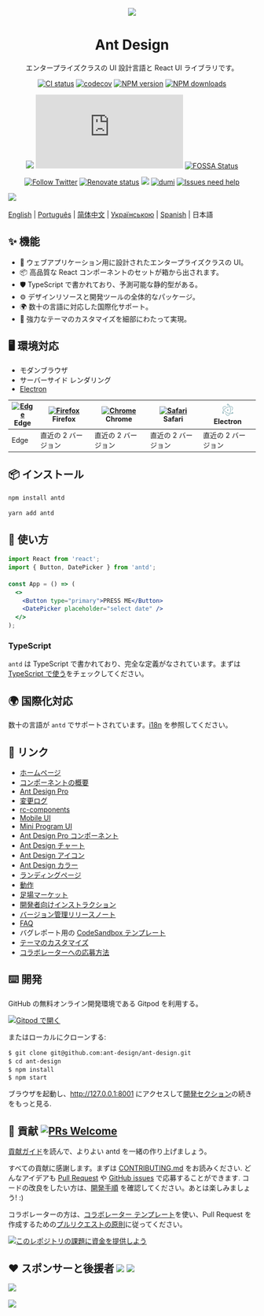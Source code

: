 <p align="center">
  <a href="https://ant.design">
    <img width="200" src="https://gw.alipayobjects.com/zos/rmsportal/KDpgvguMpGfqaHPjicRK.svg">
  </a>
</p>

<h1 align="center">Ant Design</h1>

<div align="center">

エンタープライズクラスの UI 設計言語と React UI ライブラリです。

[![CI status][github-action-image]][github-action-url] [![codecov][codecov-image]][codecov-url] [![NPM version][npm-image]][npm-url] [![NPM downloads][download-image]][download-url]

[![][bundlephobia-image]][bundlephobia-url] [![][bundlesize-js-image]][unpkg-js-url] [![FOSSA Status][fossa-image]][fossa-url]

[![Follow Twitter][twitter-image]][twitter-url] [![Renovate status][renovate-image]][renovate-dashboard-url] [![][issues-helper-image]][issues-helper-url] [![dumi][dumi-image]][dumi-url] [![Issues need help][help-wanted-image]][help-wanted-url]

[npm-image]: http://img.shields.io/npm/v/antd.svg?style=flat-square
[npm-url]: http://npmjs.org/package/antd
[github-action-image]: https://github.com/ant-design/ant-design/workflows/%E2%9C%85%20test/badge.svg
[github-action-url]: https://github.com/ant-design/ant-design/actions?query=workflow%3A%22%E2%9C%85+test%22
[codecov-image]: https://img.shields.io/codecov/c/github/ant-design/ant-design/master.svg?style=flat-square
[codecov-url]: https://codecov.io/gh/ant-design/ant-design/branch/master
[download-image]: https://img.shields.io/npm/dm/antd.svg?style=flat-square
[download-url]: https://npmjs.org/package/antd
[fossa-image]: https://app.fossa.io/api/projects/git%2Bgithub.com%2Fant-design%2Fant-design.svg?type=shield
[fossa-url]: https://app.fossa.io/projects/git%2Bgithub.com%2Fant-design%2Fant-design?ref=badge_shield
[help-wanted-image]: https://flat.badgen.net/github/label-issues/ant-design/ant-design/help%20wanted/open
[help-wanted-url]: https://github.com/ant-design/ant-design/issues?q=is%3Aopen+is%3Aissue+label%3A%22help+wanted%22
[twitter-image]: https://badgen.net/twitter/follow/antdesignui?style=flat-square
[twitter-url]: https://twitter.com/AntDesignUI
[bundlesize-js-image]: https://img.badgesize.io/https:/unpkg.com/antd/dist/antd.min.js?label=antd.min.js&compression=gzip&style=flat-square
[unpkg-js-url]: https://unpkg.com/browse/antd/dist/antd.min.js
[bundlephobia-image]: https://badgen.net/bundlephobia/minzip/antd?style=flat-square
[bundlephobia-url]: https://bundlephobia.com/package/antd
[issues-helper-image]: https://img.shields.io/badge/using-issues--helper-orange?style=flat-square
[issues-helper-url]: https://github.com/actions-cool/issues-helper
[renovate-image]: https://img.shields.io/badge/renovate-enabled-brightgreen.svg?style=flat-square
[renovate-dashboard-url]: https://github.com/ant-design/ant-design/issues/32498
[dumi-image]: https://img.shields.io/badge/docs%20by-dumi-blue?style=flat-square
[dumi-url]: https://github.com/umijs/dumi

</div>

[![](https://user-images.githubusercontent.com/507615/209472919-6f7e8561-be8c-4b0b-9976-eb3c692aa20a.png)](https://ant.design)

[English](./README.md) | [Português](./README-pt_BR.md) | [简体中文](./README-zh_CN.md) | [Українською](./README-uk_UA.md) | [Spanish](./README-sp_MX.md) | 日本語

## ✨ 機能

- 🌈 ウェブアプリケーション用に設計されたエンタープライズクラスの UI。
- 📦 高品質な React コンポーネントのセットが箱から出されます。
- 🛡 TypeScript で書かれており、予測可能な静的型がある。
- ⚙️ デザインリソースと開発ツールの全体的なパッケージ。
- 🌍 数十の言語に対応した国際化サポート。
- 🎨 強力なテーマのカスタマイズを細部にわたって実現。

## 🖥 環境対応

- モダンブラウザ
- サーバーサイド レンダリング
- [Electron](https://www.electronjs.org/)

| [<img src="https://raw.githubusercontent.com/alrra/browser-logos/master/src/edge/edge_48x48.png" alt="Edge" width="24px" height="24px" />](http://godban.github.io/browsers-support-badges/)<br>Edge | [<img src="https://raw.githubusercontent.com/alrra/browser-logos/master/src/firefox/firefox_48x48.png" alt="Firefox" width="24px" height="24px" />](http://godban.github.io/browsers-support-badges/)<br>Firefox | [<img src="https://raw.githubusercontent.com/alrra/browser-logos/master/src/chrome/chrome_48x48.png" alt="Chrome" width="24px" height="24px" />](http://godban.github.io/browsers-support-badges/)<br>Chrome | [<img src="https://raw.githubusercontent.com/alrra/browser-logos/master/src/safari/safari_48x48.png" alt="Safari" width="24px" height="24px" />](http://godban.github.io/browsers-support-badges/)<br>Safari | [<img src="https://raw.githubusercontent.com/alrra/browser-logos/master/src/electron/electron_48x48.png" alt="Electron" width="24px" height="24px" />](http://godban.github.io/browsers-support-badges/)<br>Electron |
| --- | --- | --- | --- | --- |
| Edge | 直近の 2 バージョン | 直近の 2 バージョン | 直近の 2 バージョン | 直近の 2 バージョン |

## 📦 インストール

```bash
npm install antd
```

```bash
yarn add antd
```

## 🔨 使い方

```jsx
import React from 'react';
import { Button, DatePicker } from 'antd';

const App = () => (
  <>
    <Button type="primary">PRESS ME</Button>
    <DatePicker placeholder="select date" />
  </>
);
```

### TypeScript

`antd` は TypeScript で書かれており、完全な定義がなされています。まずは [TypeScript で使う](https://ant.design/docs/react/use-in-typescript)をチェックしてください。

## 🌍 国際化対応

数十の言語が `antd` でサポートされています。[i18n](https://ant.design/docs/react/i18n) を参照してください。

## 🔗 リンク

- [ホームページ](https://ant.design/)
- [コンポーネントの概要](https://ant.design/components/overview)
- [Ant Design Pro](http://pro.ant.design/)
- [変更ログ](CHANGELOG.en-US.md)
- [rc-components](http://react-component.github.io/)
- [Mobile UI](http://mobile.ant.design)
- [Mini Program UI](http://mini.ant.design)
- [Ant Design Pro コンポーネント](https://procomponents.ant.design)
- [Ant Design チャート](https://charts.ant.design)
- [Ant Design アイコン](https://github.com/ant-design/ant-design-icons)
- [Ant Design カラー](https://github.com/ant-design/ant-design-colors)
- [ランディングページ](https://landing.ant.design)
- [動作](https://motion.ant.design)
- [足場マーケット](http://scaffold.ant.design)
- [開発者向けインストラクション](https://github.com/ant-design/ant-design/wiki/Development)
- [バージョン管理リリースノート](https://github.com/ant-design/ant-design/wiki/%E8%BD%AE%E5%80%BC%E8%A7%84%E5%88%99%E5%92%8C%E7%89%88%E6%9C%AC%E5%8F%91%E5%B8%83%E6%B5%81%E7%A8%8B)
- [FAQ](https://ant.design/docs/react/faq)
- バグレポート用の [CodeSandbox テンプレート](https://u.ant.design/codesandbox-repro)
- [テーマのカスタマイズ](https://ant.design/docs/react/customize-theme)
- [コラボレーターへの応募方法](https://github.com/ant-design/ant-design/wiki/Collaborators#how-to-apply-for-being-a-collaborator)

## ⌨️ 開発

GitHub の無料オンライン開発環境である Gitpod を利用する。

[![Gitpod で開く](https://gitpod.io/button/open-in-gitpod.svg)](https://gitpod.io/#https://github.com/ant-design/ant-design)

またはローカルにクローンする:

```bash
$ git clone git@github.com:ant-design/ant-design.git
$ cd ant-design
$ npm install
$ npm start
```

ブラウザを起動し、http://127.0.0.1:8001 にアクセスして[開発セクション](https://github.com/ant-design/ant-design/wiki/Development)の続きをもっと見る.

## 🤝 貢献 [![PRs Welcome](https://img.shields.io/badge/PRs-welcome-brightgreen.svg?style=flat-square)](http://makeapullrequest.com)

[貢献ガイド](https://ant.design/docs/react/contributing)を読んで、よりよい antd を一緒の作り上げましょう。

すべての貢献に感謝します。まずは [CONTRIBUTING.md](https://github.com/ant-design/ant-design/blob/master/.github/CONTRIBUTING.md) をお読みください. どんなアイデアも [Pull Request](https://github.com/ant-design/ant-design/pulls) や [GitHub issues](https://github.com/ant-design/ant-design/issues) で応募することができます. コードの改良をしたい方は、[開発手順](https://github.com/ant-design/ant-design/wiki/Development) を確認してください。あとは楽しみましょう! :)

コラボレーターの方は、[コラボレーター テンプレート](https://github.com/ant-design/ant-design/compare?expand=1&template=collaborator.md)を使い、Pull Request を作成するための[プルリクエストの原則](https://github.com/ant-design/ant-design/wiki/PR-principle)に従ってください。

[![このレポジトリの課題に資金を提供しよう](https://issuehunt.io/static/embed/issuehunt-button-v1.svg)](https://issuehunt.io/repos/34526884)

## ❤️ スポンサーと後援者 [![](https://opencollective.com/ant-design/tiers/sponsors/badge.svg?label=Sponsors&color=brightgreen)](https://opencollective.com/ant-design#support) [![](https://opencollective.com/ant-design/tiers/backers/badge.svg?label=Backers&color=brightgreen)](https://opencollective.com/ant-design#support)

[![](https://opencollective.com/ant-design/tiers/sponsors.svg?avatarHeight=36)](https://opencollective.com/ant-design#support)

[![](https://opencollective.com/ant-design/tiers/backers.svg?avatarHeight=36)](https://opencollective.com/ant-design#support)
